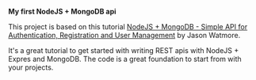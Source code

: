 **My first NodeJS + MongoDB api**

This project is based on this tutorial [NodeJS + MongoDB - Simple API for Authentication, Registration and User Management](http://jasonwatmore.com/post/2018/06/14/nodejs-mongodb-simple-api-for-authentication-registration-and-user-management) by Jason Watmore.

It's a great tutorial to get started with writing REST apis with NodeJS + Expres and MongoDB.
The code is a great foundation to start from with your projects.